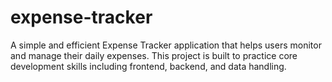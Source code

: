 # expense-tracker
A simple and efficient Expense Tracker application that helps users monitor and manage their daily expenses. This project is built to practice core development skills including frontend, backend, and data handling.
